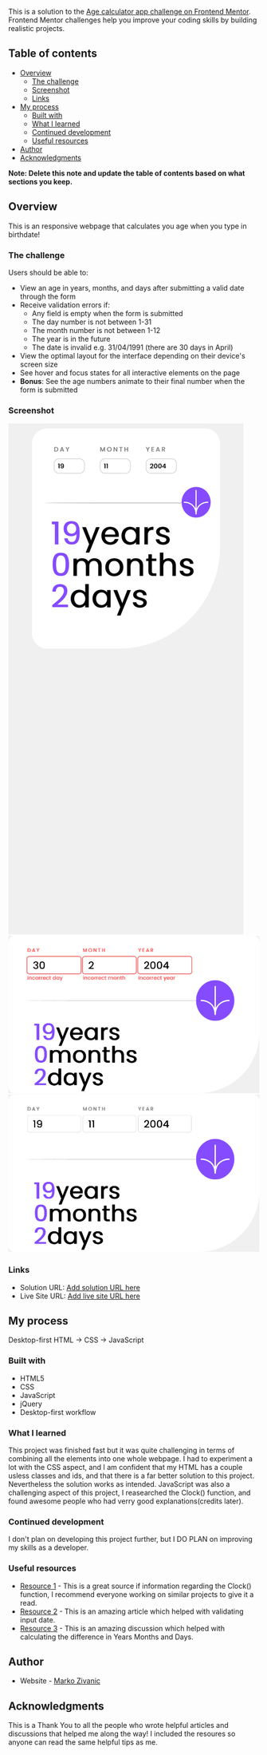 
This is a solution to the [Age calculator app challenge on Frontend Mentor](https://www.frontendmentor.io/challenges/age-calculator-app-dF9DFFpj-Q). Frontend Mentor challenges help you improve your coding skills by building realistic projects. 

## Table of contents

- [Overview](#overview)
  - [The challenge](#the-challenge)
  - [Screenshot](#screenshot)
  - [Links](#links)
- [My process](#my-process)
  - [Built with](#built-with)
  - [What I learned](#what-i-learned)
  - [Continued development](#continued-development)
  - [Useful resources](#useful-resources)
- [Author](#author)
- [Acknowledgments](#acknowledgments)

**Note: Delete this note and update the table of contents based on what sections you keep.**

## Overview

This is an responsive webpage that calculates you age when you type in birthdate!

### The challenge

Users should be able to:

- View an age in years, months, and days after submitting a valid date through the form
- Receive validation errors if:
  - Any field is empty when the form is submitted
  - The day number is not between 1-31
  - The month number is not between 1-12
  - The year is in the future
  - The date is invalid e.g. 31/04/1991 (there are 30 days in April)
- View the optimal layout for the interface depending on their device's screen size
- See hover and focus states for all interactive elements on the page
- **Bonus**: See the age numbers animate to their final number when the form is submitted

### Screenshot

![](Screenshot(1).png)
![](Screenshot(2).png)
![](Screenshot(3).png)

### Links

- Solution URL: [Add solution URL here](https://your-solution-url.com)
- Live Site URL: [Add live site URL here](https://your-live-site-url.com)

## My process

Desktop-first HTML -> CSS -> JavaScript

### Built with

- HTML5
- CSS
- JavaScript
- jQuery
- Desktop-first workflow

### What I learned

This project was finished fast but it was quite challenging in terms of combining all the elements into one whole webpage. I had to experiment a lot with the CSS aspect, and I am confident that my HTML has a couple usless classes and ids, and that there is a far better solution to this project. Nevertheless the solution works as intended. JavaScript was also a challenging aspect of this project, I reasearched the Clock() function, and found awesome people who had verry good explanations(credits later). 

### Continued development

I don't plan on developing this project further, but I DO PLAN on improving my skills as a developer.

### Useful resources

- [Resource 1](https://www.scaler.com/topics/get-current-date-in-javascript/) - This is a great source if information regarding the Clock() function, I recommend everyone working on similar projects to give it a read.
- [Resource 2](https://www.freecodecamp.org/news/how-to-validate-a-date-in-javascript/) - This is an amazing article which helped with validating input date.
- [Resource 3](https://stackoverflow.com/questions/17732897/difference-between-two-dates-in-years-months-days-in-javascript) - This is an amazing discussion which helped with calculating the difference in Years Months and Days.

## Author

- Website - [Marko Zivanic](https://marko-zivanic.github.io/website/)

## Acknowledgments

This is a Thank You to all the people who wrote helpful articles and discussions that helped me along the way!
I included the resoures so anyone can read the same helpful tips as me.